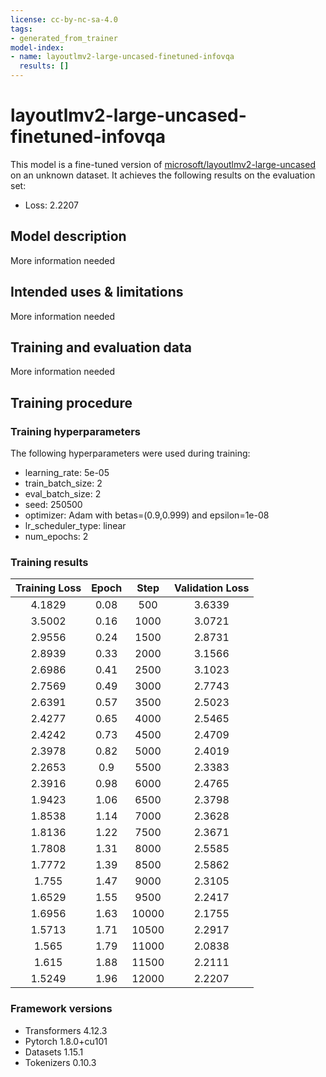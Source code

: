 ```yaml
---
license: cc-by-nc-sa-4.0
tags:
- generated_from_trainer
model-index:
- name: layoutlmv2-large-uncased-finetuned-infovqa
  results: []
---
```


<!-- This model card has been generated automatically according to the information the Trainer had access to. You
should probably proofread and complete it, then remove this comment. -->

# layoutlmv2-large-uncased-finetuned-infovqa

This model is a fine-tuned version of [microsoft/layoutlmv2-large-uncased](https://huggingface.co/microsoft/layoutlmv2-large-uncased) on an unknown dataset.
It achieves the following results on the evaluation set:
- Loss: 2.2207

## Model description

More information needed

## Intended uses & limitations

More information needed

## Training and evaluation data

More information needed

## Training procedure

### Training hyperparameters

The following hyperparameters were used during training:
- learning_rate: 5e-05
- train_batch_size: 2
- eval_batch_size: 2
- seed: 250500
- optimizer: Adam with betas=(0.9,0.999) and epsilon=1e-08
- lr_scheduler_type: linear
- num_epochs: 2

### Training results

| Training Loss | Epoch | Step  | Validation Loss |
|:-------------:|:-----:|:-----:|:---------------:|
| 4.1829        | 0.08  | 500   | 3.6339          |
| 3.5002        | 0.16  | 1000  | 3.0721          |
| 2.9556        | 0.24  | 1500  | 2.8731          |
| 2.8939        | 0.33  | 2000  | 3.1566          |
| 2.6986        | 0.41  | 2500  | 3.1023          |
| 2.7569        | 0.49  | 3000  | 2.7743          |
| 2.6391        | 0.57  | 3500  | 2.5023          |
| 2.4277        | 0.65  | 4000  | 2.5465          |
| 2.4242        | 0.73  | 4500  | 2.4709          |
| 2.3978        | 0.82  | 5000  | 2.4019          |
| 2.2653        | 0.9   | 5500  | 2.3383          |
| 2.3916        | 0.98  | 6000  | 2.4765          |
| 1.9423        | 1.06  | 6500  | 2.3798          |
| 1.8538        | 1.14  | 7000  | 2.3628          |
| 1.8136        | 1.22  | 7500  | 2.3671          |
| 1.7808        | 1.31  | 8000  | 2.5585          |
| 1.7772        | 1.39  | 8500  | 2.5862          |
| 1.755         | 1.47  | 9000  | 2.3105          |
| 1.6529        | 1.55  | 9500  | 2.2417          |
| 1.6956        | 1.63  | 10000 | 2.1755          |
| 1.5713        | 1.71  | 10500 | 2.2917          |
| 1.565         | 1.79  | 11000 | 2.0838          |
| 1.615         | 1.88  | 11500 | 2.2111          |
| 1.5249        | 1.96  | 12000 | 2.2207          |


### Framework versions

- Transformers 4.12.3
- Pytorch 1.8.0+cu101
- Datasets 1.15.1
- Tokenizers 0.10.3
